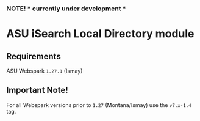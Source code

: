 ### NOTE! * currently under development *

# ASU iSearch Local Directory module

## Requirements
ASU Webspark `1.27.1` (Ismay)

## Important Note!
For all Webspark versions prior to `1.27` (Montana/Ismay) use the `v7.x-1.4` tag.
